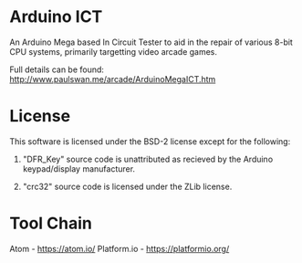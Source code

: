 # Arduino ICT
An Arduino Mega based In Circuit Tester to aid in the repair of various 8-bit CPU systems, primarily targetting video arcade games.

Full details can be found: http://www.paulswan.me/arcade/ArduinoMegaICT.htm

# License
This software is licensed under the BSD-2 license except for the following:

1. "DFR_Key" source code is unattributed as recieved by the Arduino keypad/display manufacturer.

2. "crc32" source code is licensed under the ZLib license.

# Tool Chain
Atom - https://atom.io/
Platform.io - https://platformio.org/

